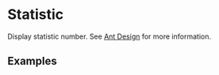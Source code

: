 # Statistic

Display statistic number. See [Ant Design](https://ant.design/components/statistic/) for more information.

## Examples

<demo name="basic"></demo>
<demo name="countdown" title="Countdown"></demo>
